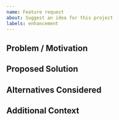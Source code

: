 ```yaml
---
name: Feature request
about: Suggest an idea for this project
labels: enhancement
---
```


## Problem / Motivation

## Proposed Solution

## Alternatives Considered

## Additional Context
